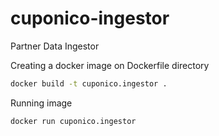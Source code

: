 # cuponico-ingestor
Partner Data Ingestor

Creating a docker image on Dockerfile directory
```bash
docker build -t cuponico.ingestor .
```

Running image
```bash
docker run cuponico.ingestor
```